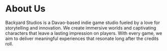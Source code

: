 # About Us
Backyard Studios is a Davao-based indie game studio fueled by a love for storytelling and innovation. We create immersive worlds and captivating characters that leave a lasting impression on players. With every game, we aim to deliver meaningful experiences that resonate long after the credits roll.
